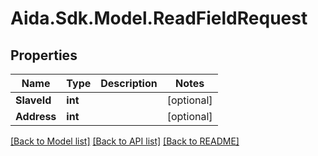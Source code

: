 # Aida.Sdk.Model.ReadFieldRequest

## Properties

Name | Type | Description | Notes
------------ | ------------- | ------------- | -------------
**SlaveId** | **int** |  | [optional] 
**Address** | **int** |  | [optional] 

[[Back to Model list]](../README.md#documentation-for-models) [[Back to API list]](../README.md#documentation-for-api-endpoints) [[Back to README]](../README.md)


